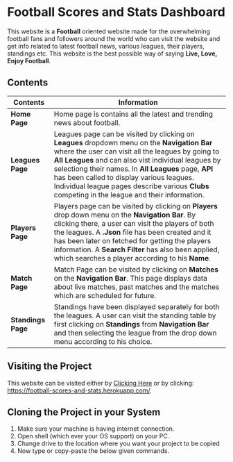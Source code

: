 # Football Scores and Stats Dashboard

This website is a **Football** oriented website made for the overwhelming football fans and followers around the world who can visit the website and get info related to latest football news, various leagues, their players, standings etc. This website is the best possible way of saying **Live, Love, Enjoy Football**.


## Contents

**Contents** | **Information**
------------ | -------------
**Home Page** | Home page is contains all the latest and trending news about football.
**Leagues Page** | Leagues page can be visited by clicking on **Leagues** dropdown menu on the **Navigation Bar** where the user can visit all the leagues by going to **All Leagues** and can also  vist individual leagues by selectiong their names. In **All Leagues** page, **API** has been called to display various leagues. Individual league pages describe various **Clubs** competing in the league and their information.
**Players Page** | Players page can be visited by clicking on **Players** drop down menu on the **Navigation Bar**. By clicking there, a user can visit the players of both the leagues. A **.Json** file has been created and it has been later on fetched for getting the players information. A **Search Filter** has also been applied, which searches a player according to his **Name**.
**Match Page** | Match Page can be visited by clicking on **Matches** on the **Navigation Bar**. This page displays data about live matches, past matches and the matches which are scheduled for future.
**Standings Page** | Standings have been displayed separately for both the leagues. A user can visit the standing table by first clicking on **Standings** from **Navigation Bar** and then selecting the league from the drop down menu according to his choice. 


## Visiting the Project

This website can be visited either by [Clicking Here](https://football-scores-and-stats.herokuapp.com/) or by clicking: https://football-scores-and-stats.herokuapp.com/.


## Cloning the Project in your System

1. Make sure your machine is having internet connection.
1. Open shell (which ever your OS support) on your PC.
1. Change drive to the location where you want your project to be copied
1. Now type or copy-paste the below given commands.


